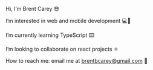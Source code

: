 Hi, I’m Brent Carey 😎

 I’m interested in web and mobile development 💻📱

I’m currently learning TypeScript ⌨️

I’m looking to collaborate on react projects ⚛️

How to reach me: email me at brentbcarey@gmail.com 📧

<!---
vibrentcarey/vibrentcarey is a ✨ special ✨ repository because its `README.md` (this file) appears on your GitHub profile.
You can click the Preview link to take a look at your changes.
--->
